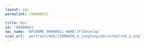 ```yaml
---
layout: npc
permalink: /90000651

title: Npc
id: '90000651'
npc_name: 'NPCNAME_90000651_NAME:[F]Develop'
icon_url: 'portrait/mob/21000836_m_junglespidernormalred_p.png'
---
```

